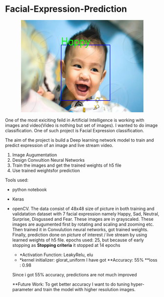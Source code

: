 # Facial-Expression-Prediction
<p align="center">
<img src = "output/image2.jpg" width = 400 height=300>
</p>


      
   
   One of the most exiciting feild in Artificial Intelligence is working with images and video(Video is nothing but set of images). I wanted to do image classification. One of such project is Facial Expression classification.
   
The aim of the project is build a Deep learning network model to train and predict expression of an image and live stream video.

1. Image Augumentation
2. Design Convultion Neural Networks
3. Train the images and get the trained weights of h5 file
4. Use trained weightsfor prediction

Tools used:
* python notebook
* Keras 
* openCV.
  The data consist of 48x48 size of picture in both training and validatation dataset with 7 facial expression namely Happy, Sad, Neutral, Surprise, Disgussed and Fear. These images are in grayscaled. These images are augumented first by rotating and scaling and zooming etc. Then trained it in Convulution neural networks, got trained weights. 
    Finally, prediction done on picture of interest / live stream by using learned weights of h5 file. 
  epochs used: 25, but because of early stopping as **Stopping criteria** it stopped at 14 epochs
  * *Activation Function: LeakyRelu, elu
  * *kernel initializer: glorat_uniform 
  I have got
  **Accuracy: 55%
  **loss    : 0.98
  
  Since i got 55% accuracy, predictions are not much improved
  
  **Future Work: 
  To get better accuracy I want to do tuning hyper-parameter and train the model with higher resolution images.

  
  
       
       
        
       
           

      
